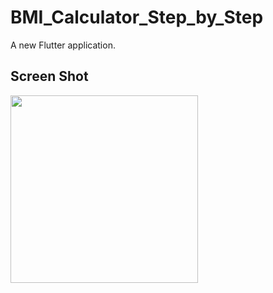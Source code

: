 # BMI_Calculator_Step_by_Step

A new Flutter application.

## Screen Shot
<img src="https://user-images.githubusercontent.com/39946504/98504216-3e34ce00-2278-11eb-8113-98a0d1dc436f.PNG" width=300 />

